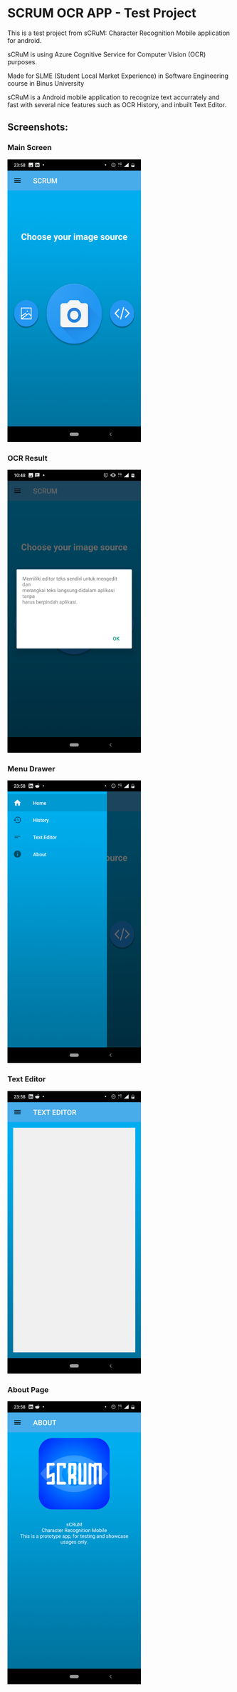 # SCRUM OCR APP - Test Project

This is a test project from sCRuM: Character Recognition Mobile application for android.

sCRuM is using Azure Cognitive Service for Computer Vision (OCR) purposes.



Made for SLME (Student Local Market Experience) in Software Engineering course in Binus University



sCRuM is a Android mobile application to recognize text accurrately and fast with several nice features such as OCR History, and inbuilt Text Editor.

## Screenshots:

### Main Screen

<img src="https://github.com/agikarasugi/SCRUM-OCR-APP-Test-Project/blob/common/Images/Screenshot_1.png?raw=true" width=300>

### OCR Result

<img src="https://github.com/agikarasugi/SCRUM-OCR-APP-Test-Project/blob/common/Images/Screenshot_1_2.png?raw=true" width=300>

### Menu Drawer

<img src="https://github.com/agikarasugi/SCRUM-OCR-APP-Test-Project/blob/common/Images/Screenshot_2.png?raw=true" width=300>

### Text Editor

<img src="https://github.com/agikarasugi/SCRUM-OCR-APP-Test-Project/blob/common/Images/Screenshot_3.png?raw=true" width=300>

### About Page

<img src="https://github.com/agikarasugi/SCRUM-OCR-APP-Test-Project/blob/common/Images/Screenshot_4.png?raw=true" width=300>